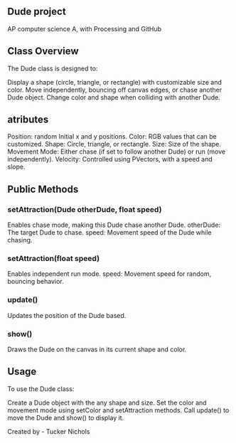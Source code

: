## Dude project  
AP computer science A, with Processing and GitHub

## Class Overview
The Dude class is designed to:

Display a shape (circle, triangle, or rectangle) with customizable size and color.
Move independently, bouncing off canvas edges, or chase another Dude object.
Change color and shape when colliding with another Dude.

## atributes 
Position: random Initial x and y positions.
Color: RGB values that can be customized.
Shape: Circle, triangle, or rectangle.
Size: Size of the shape.
Movement Mode: Either chase (if set to follow another Dude) or run (move independently).
Velocity: Controlled using PVectors, with a speed and slope.

## Public Methods

### setAttraction(Dude otherDude, float speed)
Enables chase mode, making this Dude chase another Dude.
  otherDude: The target Dude to chase.
  speed: Movement speed of the Dude while chasing.
  
### setAttraction(float speed)
Enables independent run mode.
  speed: Movement speed for random, bouncing behavior.

### update()
Updates the position of the Dude based.

### show()
Draws the Dude on the canvas in its current shape and color.


## Usage
To use the Dude class:

Create a Dude object with the any shape and size.
Set the color and movement mode using setColor and setAttraction methods.
Call update() to move the Dude and show() to display it.



Created by - Tucker Nichols
